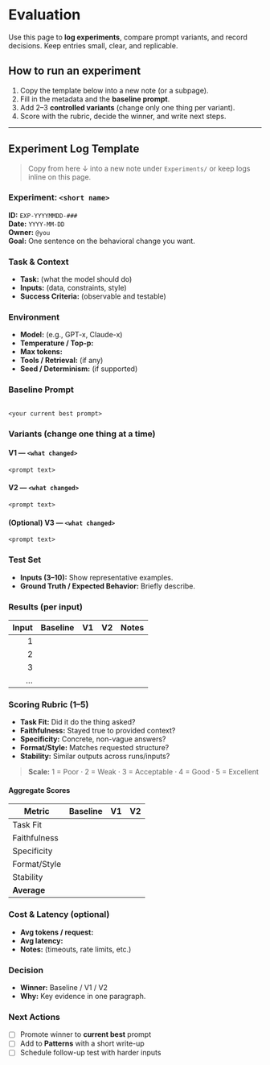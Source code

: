 # Evaluation

Use this page to **log experiments**, compare prompt variants, and record decisions. Keep entries small, clear, and replicable.

## How to run an experiment

1. Copy the template below into a new note (or a subpage).
2. Fill in the metadata and the **baseline prompt**.
3. Add 2–3 **controlled variants** (change only one thing per variant).
4. Score with the rubric, decide the winner, and write next steps.

---

## Experiment Log Template

> Copy from here ↓ into a new note under `Experiments/` or keep logs inline on this page.

### Experiment: `<short name>`

**ID:** `EXP-YYYYMMDD-###`  
**Date:** `YYYY-MM-DD`  
**Owner:** `@you`  
**Goal:** One sentence on the behavioral change you want.

### Task & Context

- **Task:** (what the model should do)
- **Inputs:** (data, constraints, style)
- **Success Criteria:** (observable and testable)

### Environment

- **Model:** (e.g., GPT-x, Claude-x)  
- **Temperature / Top-p:**  
- **Max tokens:**  
- **Tools / Retrieval:** (if any)  
- **Seed / Determinism:** (if supported)

### Baseline Prompt

```text

<your current best prompt>
```

### Variants (change one thing at a time)

#### V1 — `<what changed>`

```
<prompt text>
```

#### V2 — `<what changed>`

```
<prompt text>
```

#### (Optional) V3 — `<what changed>`

```
<prompt text>
```

### Test Set

- **Inputs (3–10):** Show representative examples.
- **Ground Truth / Expected Behavior:** Briefly describe.

### Results (per input)

| Input | Baseline | V1 | V2 | Notes |
| ----: | -------- | -- | -- | ----- |
|     1 |          |    |    |       |
|     2 |          |    |    |       |
|     3 |          |    |    |       |
|     … |          |    |    |       |

### Scoring Rubric (1–5)

- **Task Fit:** Did it do the thing asked?
- **Faithfulness:** Stayed true to provided context?
- **Specificity:** Concrete, non-vague answers?
- **Format/Style:** Matches requested structure?
- **Stability:** Similar outputs across runs/inputs?

> **Scale:** 1 = Poor · 2 = Weak · 3 = Acceptable · 4 = Good · 5 = Excellent

#### Aggregate Scores

| Metric       | Baseline | V1 | V2 |
| ------------ | -------- | -- | -- |
| Task Fit     |          |    |    |
| Faithfulness |          |    |    |
| Specificity  |          |    |    |
| Format/Style |          |    |    |
| Stability    |          |    |    |
| **Average**  |          |    |    |

### Cost & Latency (optional)

- **Avg tokens / request:**
- **Avg latency:**
- **Notes:** (timeouts, rate limits, etc.)

### Decision

- **Winner:** Baseline / V1 / V2
- **Why:** Key evidence in one paragraph.

### Next Actions

- [ ] Promote winner to **current best** prompt
- [ ] Add to **Patterns** with a short write-up
- [ ] Schedule follow-up test with harder inputs

```

